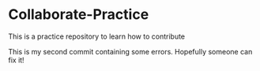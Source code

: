 # Collaborate-Practice
This is a practice repository to learn how to contribute

This is my second commit containing some errors. Hopefully someone can fix it!

